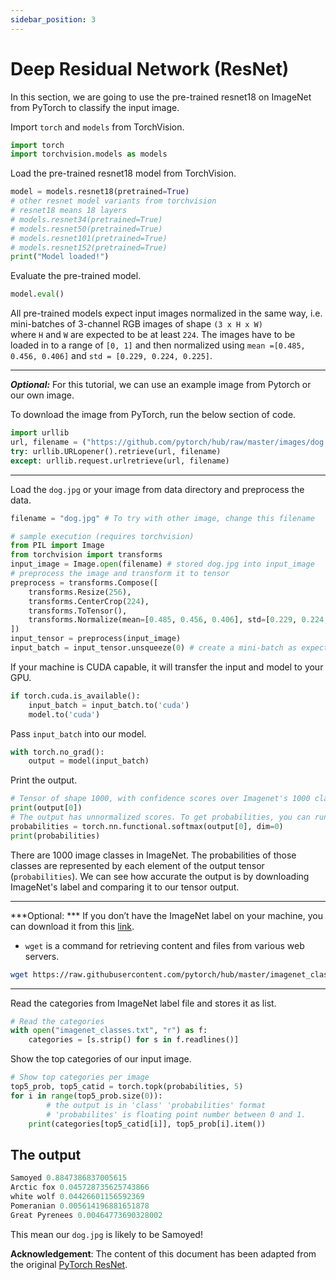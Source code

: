 ```yaml
---
sidebar_position: 3
---
```


# Deep Residual Network (ResNet)

In this section, we are going to use the pre-trained resnet18 on ImageNet from PyTorch to classify the input image.

Import `torch` and `models` from TorchVision.
```python
import torch
import torchvision.models as models
```

Load the pre-trained resnet18 model from TorchVision.
```python
model = models.resnet18(pretrained=True)
# other resnet model variants from torchvision 
# resnet18 means 18 layers
# models.resnet34(pretrained=True)
# models.resnet50(pretrained=True)
# models.resnet101(pretrained=True)
# models.resnet152(pretrained=True)
print("Model loaded!")
```

Evaluate the pre-trained model.
```python
model.eval()
```

All pre-trained models expect input images normalized in the same way, i.e. mini-batches of 3-channel RGB images of shape `(3 x H x W)`  where `H` and `W` are expected to be at least `224`. The images have to be loaded in to a range of `[0, 1]`  and then normalized using `mean =[0.485, 0.456, 0.406]` and `std = [0.229, 0.224, 0.225]`.

---

***Optional:***
For this tutorial, we can use an example image from Pytorch or our own image.

To download the image from PyTorch, run the below section of code.
```python
import urllib
url, filename = ("https://github.com/pytorch/hub/raw/master/images/dog.jpg", "data/dog.jpg")
try: urllib.URLopener().retrieve(url, filename)
except: urllib.request.urlretrieve(url, filename)
```

---

Load the `dog.jpg` or your image from data directory and preprocess the data.
```python
filename = "dog.jpg" # To try with other image, change this filename

# sample execution (requires torchvision)
from PIL import Image
from torchvision import transforms
input_image = Image.open(filename) # stored dog.jpg into input_image
# preprocess the image and transform it to tensor
preprocess = transforms.Compose([
    transforms.Resize(256),
    transforms.CenterCrop(224),
    transforms.ToTensor(),
    transforms.Normalize(mean=[0.485, 0.456, 0.406], std=[0.229, 0.224, 0.225]),
])
input_tensor = preprocess(input_image)
input_batch = input_tensor.unsqueeze(0) # create a mini-batch as expected by the model
```

If your machine is CUDA capable, it will transfer the input and model to your GPU.
```python
if torch.cuda.is_available():
    input_batch = input_batch.to('cuda')
    model.to('cuda')
```

Pass  `input_batch`  into our model.
```python
with torch.no_grad():
    output = model(input_batch)
```

Print the output.
```python
# Tensor of shape 1000, with confidence scores over Imagenet's 1000 classes
print(output[0])
# The output has unnormalized scores. To get probabilities, you can run a softmax on it.
probabilities = torch.nn.functional.softmax(output[0], dim=0)
print(probabilities)
```

There are 1000 image classes in ImageNet. The probabilities of those classes are represented by each element of the output tensor (`probabilities`). We can see how accurate the output is by downloading ImageNet's label and comparing it to our tensor output.

---

***Optional: ***
If you don’t have the ImageNet label on your machine, you can download it from this [link](https://raw.githubusercontent.com/pytorch/hub/master/imagenet_classes.txt).

- `wget` is a command for retrieving content and files from various web servers.

```bash
wget https://raw.githubusercontent.com/pytorch/hub/master/imagenet_classes.txt
```

---

Read the categories from ImageNet label file and stores it as list.
```python
# Read the categories
with open("imagenet_classes.txt", "r") as f:
    categories = [s.strip() for s in f.readlines()]
```

Show the top categories of our input image.
```python
# Show top categories per image
top5_prob, top5_catid = torch.topk(probabilities, 5)
for i in range(top5_prob.size(0)):
		# the output is in 'class' 'probabilities' format 
		# 'probabilites' is floating point number between 0 and 1. 
    print(categories[top5_catid[i]], top5_prob[i].item())
```

## The output
```python
Samoyed 0.8847386837005615
Arctic fox 0.045728735625743866
white wolf 0.04426601156592369
Pomeranian 0.005614196881651878
Great Pyrenees 0.00464773690328002
```

This mean our `dog.jpg` is likely to be Samoyed!

**Acknowledgement**: The content of this document has been adapted from the original [PyTorch ResNet](https://pytorch.org/hub/pytorch_vision_resnet).

